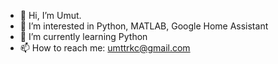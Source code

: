 - 👋 Hi, I’m Umut.
- 👀 I’m interested in Python, MATLAB, Google Home Assistant
- 🌱 I’m currently learning Python
- 📫 How to reach me: umttrkc@gmail.com
